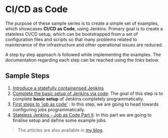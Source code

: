 # CI/CD as Code
The purpose of these sample series is to create a simple set of examples,  which showcases **CI/CD as Code**, using Jenkins. Primary goal is to create a stateless CI/CD setup, which can be bootstrapped from a set of configuration files and scripts so that many problems related to maintenance of the infrastructure and other operational issues are reduced. 

A step by step approach is followed while implementing the examples. The documentation regarding each step can be reached using the links below. 

## Sample Steps
1. [Introduce a statefully containerised Jenkins](docs/1_dockerised_jenkins.md)
2. [Complete the basic setup of Jenkins via code](docs/2_jenkins_basic_setup.md): The goal of this step is to complete **basic setup** of Jenkins completely programmatically. 
3. [First steps to 'job as code'](docs/3_introduce_scripted_jobs.md) : In this step, we are going to head towards configuring jobs programmatically.
4. [Stateless Jenkins - Job as Code Part II](docs/4_scripted_jobs_part_II.md): In this part we are going to finalise setup and define some example jobs. 

> The articles are also available in [my blog](https://entrofi.net/tag/jenkins-as-code/).

